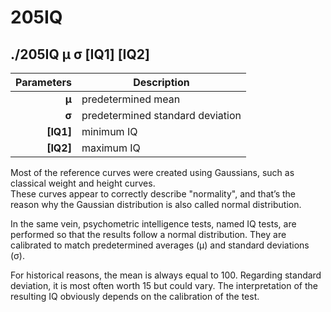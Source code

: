 205IQ
=====

./205IQ μ σ [IQ1] [IQ2]
-----------------------

| Parameters | Description                      |
| ---------: | ---------------------------------|
| **μ**      | predetermined mean               |
| **σ**      | predetermined standard deviation |
| **[IQ1]**  | minimum IQ                       |
| **[IQ2]**  | maximum IQ                       |


Most of the reference curves were created using Gaussians, such as classical weight and height curves.  
These curves appear to correctly describe "normality", and that’s the reason why
the Gaussian distribution is also called normal distribution.

In the same vein, psychometric intelligence tests, named IQ tests, are performed so that
the results follow a normal distribution. They are calibrated to match
predetermined averages (μ) and standard deviations (σ).  

For historical reasons, the mean is always equal to 100.
Regarding standard deviation, it is most often worth 15 but could vary.
The interpretation of the resulting IQ obviously depends on the calibration of the test.